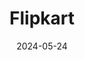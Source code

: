 ---  
layout: startup_page  
title: "Flipkart"  
id: "flipkart.com"  
permalink: "/flipkartflipkart.com05242024/"  
website: "http://www.flipkart.com/"  
funding_round: ""  
funding_amount: "$1B"  
investors: "Walmart, Google, Microsoft"  
about: "Flipkart is an Indian e-commerce company that leads the market in India, serving hundreds of millions of consumers. It also owns Myntra, a fashion e-commerce startup, and commands about 48% of the Indian e-commerce market. Flipkart competes with major players like Reliance Retail, Amazon, and Meesho."  
markets: "E-commerce, Fashion, Technology, Information and Internet"  
hq: "Bengaluru, Karnataka, India"  
founded_year: "2007"  
linkedin: "https://in.linkedin.com/company/flipkart"  
twitter: "https://twitter.com/flipkart"  
instagram: ""  
facebook: "https://www.facebook.com/flipkart"  
crunchbase: "https://www.crunchbase.com/organization/flipkart"  
pitchbook: "https://pitchbook.com/profiles/company/52598-44"  

date_display: "24-May-2024"  
date: "2024-05-24"

# SEO Optimization  
meta_title: "Flipkart -  Funding ($1B)"  
meta_description: "Flipkart, Flipkart is an Indian e-commerce company that leads the market in India, serving hundreds of millions of consumers. It also owns Myntra, a fashion e-c..."  
meta_keywords: "Flipkart, E-commerce, Fashion, Technology, Information and Internet,  funding"  
canonical_url: "https://startup.projectstartups.com/flipkartflipkart.com05242024/"  
---
